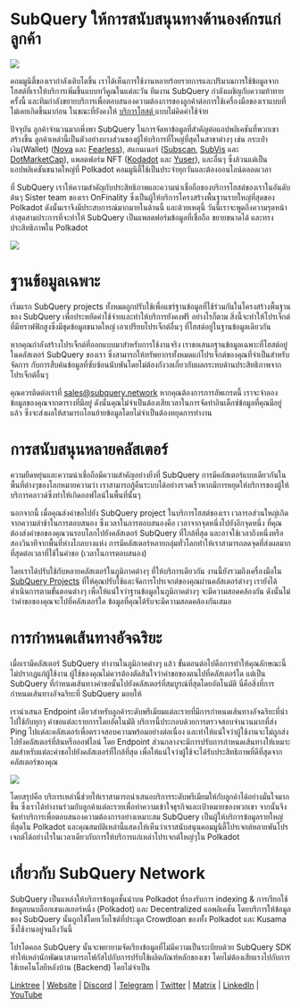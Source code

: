 # SubQuery ให้การสนับสนุนทางด้านองค์กรแก่ลูกค้า

![](https://miro.medium.com/max/1400/1*z_StqAT5KeaxQLBCm-xpRQ.jpeg)

คอมมูนิตี้ของเรากำลังเติบโตขึ้น เราได้เห็นการใช้งานหลายร้อยรายการและปริมาณการใช้ข้อมูลจากโฮสต์ที่เราให้บริการเพิ่มขึ้นแบบทวีคูณในแต่ละวัน ทีมงาน SubQuery กำลังเผชิญกับความท้าทายครั้งนี้ และทีมกำลังขยายบริการเพื่อตอบสนองความต้องการของลูกค้าต่อการใช้เครื่องมือของเราแบบที่ไม่เคยเกิดขึ้นมาก่อน ในขณะที่ยังคงให้ [บริการโฮสต์ ](https://projects.subquery.network/) แบบไม่คิดค่าใช้จ่าย

ปัจจุบัน ลูกค้าจำนวนมากพึ่งพา SubQuery ในการจัดหาข้อมูลที่สำคัญต่อแอปพลิเคชันที่พวกเขาสร้างขึ้น ลูกค้าเหล่านี้เป็นตัวอย่างบางส่วนของผู้ให้บริการที่ใหญ่ที่สุดในสาขาต่างๆ เช่น กระเป๋าเงิน(Wallet) ([Nova](https://novawallet.io/) และ  [Fearless](https://fearlesswallet.io/)), สแกนเนอร์ ([Subscan](https://www.subscan.io/), [SubVis](https://www.subvis.io/) และ [DotMarketCap](https://dotmarketcap.com/)), แพลตฟอร์ม NFT ([Kodadot](https://kodadot.xyz/) และ [Yuser](https://yuser.co/)), และอื่นๆ ซึ่งล้วนแต่เป็นแอปพลิเคชันขนาดใหญ่ที่ Polkadot คอมมูนิตี้ใช้เป็นประจำทุกวันและต้องออนไลน์ตลอดเวลา

ที่ SubQuery เราให้ความสำคัญกับประสิทธิภาพและความน่าเชื่อถือของบริการโฮสต์ของเราในอันดับต้นๆ Sister team ของเรา OnFinality ซึ่งเป็นผู้ให้บริการโครงสร้างพื้นฐานรายใหญ่ที่สุดของ Polkadot ดังนั้นเราจึงมีประสบการณ์มากมายในด้านนี้ และด้วยเหตุนี้ วันนี้เราจะพูดถึงความรุดหน้าล่าสุดสามประการที่จะทำให้ SubQuery เป็นแพลตฟอร์มข้อมูลที่เชื่อถือ ขยายขนาดได้ และทรงประสิทธิภาพใน Polkadot

![](https://miro.medium.com/max/1200/1*QckhJzjQqw9czpBMRhXgXQ.gif)

# ฐานข้อมูลเฉพาะ

เริ่มแรก SubQuery projects ทั้งหมดถูกปรับใช้เพื่อแชร์ฐานข้อมูลที่ใช้ร่วมกันในโครงสร้างพื้นฐานของ SubQuery เพื่อประหยัดค่าใช้จ่ายและทำให้บริการยังคงฟรี อย่างไรก็ตาม สิ่งนี้จะทำให้โปรเจ็กต์ที่มีทราฟฟิกสูงซึ่งมีชุดข้อมูลขนาดใหญ่ เอาเปรียบโปรเจ็กต์อื่นๆ ที่โฮสต์อยู่ในฐานข้อมูลเดียวกัน

หากคุณกำลังสร้างโปรเจ็กต์ที่ออกแบบมาสำหรับการใช้งานจริง เราขอเสนอฐานข้อมูลเฉพาะที่โฮสต์อยู่ในคลัสเตอร์ SubQuery ของเรา ซึ่งสามารถให้ทรัพยากรทั้งหมดแก่โปรเจ็กต์ของคุณที่จำเป็นสำหรับจัดการ กับการสืบค้นข้อมูลที่ซับซ้อนนับพันโดยไม่ต้องกังวลเกี่ยวกับผลกระทบด้านประสิทธิภาพจากโปรเจ็กต์อื่นๆ

คุณควรติดต่อเราที่ sales@subquery.network หากคุณต้องการการอัพเกรดนี้ เราจะจำลองข้อมูลของคุณจากตารางที่มีอยู่ ดังนั้นคุณไม่จำเป็นต้องเสียเวลาในการจัดทำอินเด็กซ์ข้อมูลที่คุณมีอยู่แล้ว ซึ่งจะส่งผลให้สามารถโอนย้ายข้อมูลโดยไม่จำเป็นต้องหยุดการทำงาน

# การสนับสนุนหลายคลัสเตอร์

ความยืดหยุ่นและความน่าเชื่อถือมีความสำคัญอย่างยิ่งที่ SubQuery การมีคลัสเตอร์แบบเดียวกันในพื้นที่ต่างๆของโลกหมายความว่า เราสามารถกู้คืนระบบได้อย่างรวดเร็วหากมีการหยุดให้บริการของผู้ให้บริการคลาวด์ซึ่งทำให้เกิดออฟไลน์ในพื้นที่นั้นๆ

นอกจากนี้ เมื่อคุณส่งคำขอไปยัง SubQuery project ในบริการโฮสต์ของเรา เวลารอส่วนใหญ่เกิดจากความล่าช้าในการตอบสนอง ซึ่งเวลาในการตอบสนองคือ เวลาจากจุดหนึ่งไปยังอีกจุดหนึ่ง ที่คุณต้องส่งคำขอของคุณวนรอบโลกไปยังคลัสเตอร์ SubQuery ที่ใกล้ที่สุด และอาจใช้เวลาถึงหนึ่งหรือสองวินาทีจากพื้นที่ห่างไกลบางแห่ง การมีคลัสเตอร์หลายกลุ่มทั่วโลกทำให้เราสามารถลดจุดที่ส่งผลมากที่สุดต่อเวลาที่ใช้ในคำขอ (เวลาในการตอบสนอง)

โดยเราได้ปรับใช้กับหลายคลัสเตอร์ในภูมิภาคต่างๆ ที่ให้บริการเดียวกัน งานนี้ยังรวมถึงเครื่องมือใน [SubQuery Projects](https://project.subquery.network/) ที่ให้คุณปรับใช้และจัดการโปรเจกต์ของคุณผ่านคลัสเตอร์ต่างๆ เรายังได้ดำเนินการตามขั้นตอนต่างๆ เพื่อให้แน่ใจว่าฐานข้อมูลในภูมิภาคต่างๆ จะมีความสอดคล้องกัน ดังนั้นไม่ว่าคำขอของคุณจะไปที่คลัสเตอร์ใด ข้อมูลที่คุณได้รับจะมีความสอดคล้องกันเสมอ

# การกำหนดเส้นทางอัจฉริยะ

เมื่อเรามีคลัสเตอร์ SubQuery ทำงานในภูมิภาคต่างๆ แล้ว ขั้นตอนต่อไปคือการทำให้คุณลักษณะนี้ไม่ปรากฏแก่ผู้ใช้งาน ผู้ใช้ของคุณไม่ควรต้องตัดสินใจว่าคำขอของตนไปที่คลัสเตอร์ใด แต่เป็น SubQuery ที่กำหนดเส้นทางคำขอนั้นไปยังคลัสเตอร์ที่สมบูรณ์ที่สุดโดยอัตโนมัติ นี่คือสิ่งที่การกำหนดเส้นทางอัจฉริยะที่ SubQuery มอบให้

เรานำเสนอ Endpoint เดียวสำหรับลูกค้าระดับพรีเมียมแต่ละรายที่มีการกำหนดเส้นทางอัจฉริยะที่นำไปใช้กับทุกๆ คำขอแต่ละรายการโดยอัตโนมัติ บริการนี้ประกอบด้วยการตรวจสอบจำนวนมากที่ส่ง Ping ไปแต่ละคลัสเตอร์เพื่อตรวจสอบความพร้อมอย่างต่อเนื่อง และทำให้แน่ใจว่าผู้ใช้งานจะไม่ถูกส่งไปยังคลัสเตอร์ที่ล้นหรือออฟไลน์ โดย Endpoint ส่วนกลางจะมีการปรับการกำหนดเส้นทางให้เหมาะสมสำหรับแต่ละคำขอไปยังคลัสเตอร์ที่ใกล้ที่สุด เพื่อให้แน่ใจว่าผู้ใช้จะได้รับประสิทธิภาพที่ดีที่สุดจากคลัสเตอร์ของคุณ

![](https://miro.medium.com/max/1000/0*DNXDiABzli0et1MU)

โดยสรุปคือ บริการเหล่านี้ช่วยให้เราสามารถนำเสนอบริการระดับพรีเมียมให้กับลูกค้าได้อย่างมั่นใจมากขึ้น ซึ่งเราได้ทำงานร่วมกับลูกค้าแต่ละรายเพื่อทำความเข้าใจธุรกิจและเป้าหมายของพวกเขา จากนั้นจึงจัดทำบริการเพื่อตอบสนองความต้องการอย่างเหมาะสม SubQuery เป็นผู้ให้บริการข้อมูลรายใหญ่ที่สุดใน Polkadot และคุณสมบัติเหล่านี้แสดงให้เห็นว่าเราสนับสนุนคอมมูนิตี้โปรเจกต์หลายพันโปรเจกต์ได้อย่างไรในเวลาเดียวกับการให้บริการแก่เหล่าโปรเจกต์ใหญ่ๆใน Polkadot

# เกี่ยวกับ SubQuery Network

SubQuery เป็นแหล่งให้บริการข้อมูลชั้นนำบน Polkadot ที่รองรับการ indexing & การเรียกใช้ข้อมูลบนบล็อกเชนเลเยอร์หนึ่ง (Polkadot) และ Decentralized แอพลิเคชั่น โดยบริการให้ข้อมูลของ SubQuery นั้นถูกใช้โดยเว็บไซต์ที่ประมูล Crowdloan ของทั้ง Polkadot และ Kusama ซึ่งใช้งานอยู่จนถึงวันนี้

โปรโตคอล SubQuery นั้นจะพยายามจัดเรียงข้อมูลที่ไม่มีความเป็นระเบียบด้วย SubQuery SDK ทำให้เหล่านักพัฒนาสามารถโฟกัสไปกับการปรับใช้ผลิตภัณฑ์หลักของเขา โดยไม่ต้องเสียแรงไปกับการใช้เทคโนโลยีหลังบ้าน (Backend) โดยไม่จำเป็น

[Linktree](https://linktr.ee/subquerynetwork)  |  [Website](https://subquery.network/)  |  [Discord](https://discord.com/invite/78zg8aBSMG)  |  [Telegram](https://t.me/subquerynetwork)  |  [Twitter](https://twitter.com/subquerynetwork)  |  [Matrix](https://matrix.to/#/#subquery:matrix.org)  |  [LinkedIn](https://www.linkedin.com/company/subquery)  |  [YouTube](https://www.youtube.com/channel/UCi1a6NUUjegcLHDFLr7CqLw)
